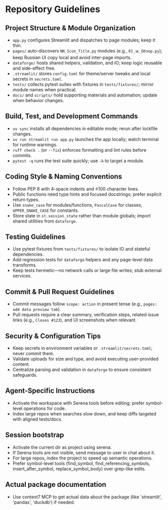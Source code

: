 # Repository Guidelines

## Project Structure & Module Organization
- `app.py` configures Streamlit and dispatches to page modules; keep it thin.
- `pages/` auto-discovers `NN_Icon_Title.py` modules (e.g., `01_📊_Обзор.py`); keep Russian UI copy local and avoid inter-page imports.
- `dataforge/` hosts shared helpers, validation, and IO; keep logic reusable and side-effect free.
- `.streamlit/` stores `config.toml` for theme/server tweaks and local secrets in `secrets.toml`.
- `tests/` collects pytest suites with fixtures in `tests/fixtures/`; mirror module names when practical.
- `docs/` and `scripts/` hold supporting materials and automation; update when behavior changes.

## Build, Test, and Development Commands
- `uv sync` installs all dependencies in editable mode; rerun after lockfile changes.
- `uv run streamlit run app.py` launches the app locally; watch terminal for runtime warnings.
- `ruff check .` (or `--fix`) enforces formatting and lint rules before commits.
- `pytest -q` runs the test suite quickly; use `-k` to target a module.

## Coding Style & Naming Conventions
- Follow PEP 8 with 4-space indents and ≤100 character lines.
- Public functions need type hints and focused docstrings; prefer explicit return types.
- Use `snake_case` for modules/functions, `PascalCase` for classes, `UPPER_SNAKE_CASE` for constants.
- Store state in `st.session_state` rather than module globals; import shared utilities from `dataforge`.

## Testing Guidelines
- Use pytest fixtures from `tests/fixtures/` to isolate IO and stateful dependencies.
- Add regression tests for `dataforge` helpers and any page-level data transforms.
- Keep tests hermetic—no network calls or large file writes; stub external services.

## Commit & Pull Request Guidelines
- Commit messages follow `scope: action` in present tense (e.g., `pages: add data preview tab`).
- Pull requests require a clear summary, verification steps, related issue links (e.g., `Closes #123`), and UI screenshots when relevant.

## Security & Configuration Tips
- Keep secrets in environment variables or `.streamlit/secrets.toml`; never commit them.
- Validate uploads for size and type, and avoid executing user-provided content.
- Centralize parsing and validation in `dataforge` to ensure consistent safeguards.

## Agent-Specific Instructions
- Activate the workspace with Serena tools before editing; prefer symbol-level operations for code.
- Index large repos when searches slow down, and keep diffs targeted with aligned tests/docs.

## Session bootstrap
- Activate the current dir as project using serena.
- If Serena tools are not visible, send message to user in chat about it.
- For large repos, index the project to speed up semantic operations.
- Prefer symbol-level tools (find_symbol, find_referencing_symbols, insert_after_symbol, replace_symbol_body) over grep-like edits.

## Actual package documentation
- Use context7 MCP to get actual data about the package (like 'streamlit', 'pandas', 'duckdb') if needed.
